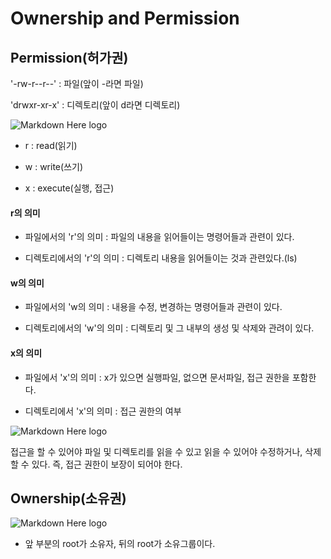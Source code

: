 ﻿# Ownership and Permission

## Permission(허가권)

'-rw-r--r--' : 파일(앞이 -라면 파일)

'drwxr-xr-x' : 디렉토리(앞이 d라면 디렉토리)

![Markdown Here logo](http://cfile9.uf.tistory.com/image/227F1C4B578E60EC24B704)

- r : read(읽기)

- w : write(쓰기)

- x : execute(실행, 접근)

#### r의 의미

- 파일에서의 'r'의 의미 : 파일의 내용을 읽어들이는 명령어들과 관련이 있다.

- 디렉토리에서의 'r'의 의미 : 디렉토리 내용을 읽어들이는 것과 관련있다.(ls)

#### w의 의미

- 파일에서의 'w의 의미 : 내용을 수정, 변경하는 명령어들과 관련이 있다.

- 디렉토리에서의 'w'의 의미 : 디렉토리 및 그 내부의 생성 및 삭제와 관려이 있다.
 
#### x의 의미
 
- 파일에서 'x'의 의미 : x가 있으면 실행파일, 없으면 문서파일, 접근 권한을 포함한다.

- 디렉토리에서 'x'의 의미 : 접근 권한의 여부



![Markdown Here logo](http://cfile1.uf.tistory.com/image/2650A546578E5F05098FC8)

접근을 할 수 있어야 파일 및 디렉토리를 읽을 수 있고 읽을 수 있어야 수정하거나, 삭제할 수 있다. 즉, 접근 권한이 보장이 되어야 한다.


## Ownership(소유권)

![Markdown Here logo](http://cfile8.uf.tistory.com/image/2154FA44578E58BD08D923)

- 앞 부분의 root가 소유자, 뒤의 root가 소유그룹이다.